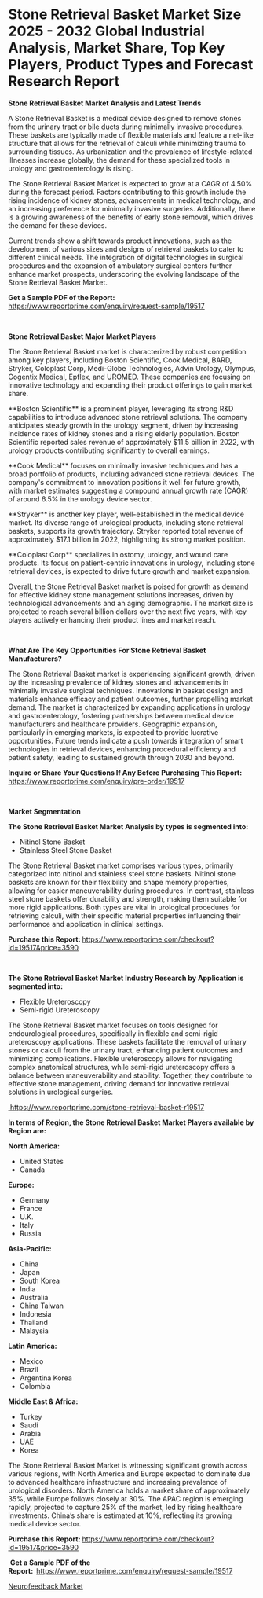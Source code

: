 <p><h1>Stone Retrieval Basket Market Size 2025 - 2032 Global Industrial Analysis, Market Share, Top Key Players, Product Types and Forecast Research Report</h1></p><p><strong>Stone Retrieval Basket Market Analysis and Latest Trends</strong></p>
<p><p>A Stone Retrieval Basket is a medical device designed to remove stones from the urinary tract or bile ducts during minimally invasive procedures. These baskets are typically made of flexible materials and feature a net-like structure that allows for the retrieval of calculi while minimizing trauma to surrounding tissues. As urbanization and the prevalence of lifestyle-related illnesses increase globally, the demand for these specialized tools in urology and gastroenterology is rising.</p><p>The Stone Retrieval Basket Market is expected to grow at a CAGR of 4.50% during the forecast period. Factors contributing to this growth include the rising incidence of kidney stones, advancements in medical technology, and an increasing preference for minimally invasive surgeries. Additionally, there is a growing awareness of the benefits of early stone removal, which drives the demand for these devices. </p><p>Current trends show a shift towards product innovations, such as the development of various sizes and designs of retrieval baskets to cater to different clinical needs. The integration of digital technologies in surgical procedures and the expansion of ambulatory surgical centers further enhance market prospects, underscoring the evolving landscape of the Stone Retrieval Basket Market.</p></p>
<p><strong>Get a Sample PDF of the Report:&nbsp;</strong> <a href="https://www.reportprime.com/enquiry/request-sample/19517?utm_campaign=3126&utm_medium=2&utm_source=Github&utm_content=ia&utm_term=19032025&utm_id=stone-retrieval-basket">https://www.reportprime.com/enquiry/request-sample/19517</a></p>
<p>&nbsp;</p>
<p><strong>Stone Retrieval Basket Major Market Players</strong></p>
<p><p>The Stone Retrieval Basket market is characterized by robust competition among key players, including Boston Scientific, Cook Medical, BARD, Stryker, Coloplast Corp, Medi-Globe Technologies, Advin Urology, Olympus, Cogentix Medical, Epflex, and UROMED. These companies are focusing on innovative technology and expanding their product offerings to gain market share.</p><p>**Boston Scientific** is a prominent player, leveraging its strong R&D capabilities to introduce advanced stone retrieval solutions. The company anticipates steady growth in the urology segment, driven by increasing incidence rates of kidney stones and a rising elderly population. Boston Scientific reported sales revenue of approximately $11.5 billion in 2022, with urology products contributing significantly to overall earnings.</p><p>**Cook Medical** focuses on minimally invasive techniques and has a broad portfolio of products, including advanced stone retrieval devices. The company's commitment to innovation positions it well for future growth, with market estimates suggesting a compound annual growth rate (CAGR) of around 6.5% in the urology device sector.</p><p>**Stryker** is another key player, well-established in the medical device market. Its diverse range of urological products, including stone retrieval baskets, supports its growth trajectory. Stryker reported total revenue of approximately $17.1 billion in 2022, highlighting its strong market position.</p><p>**Coloplast Corp** specializes in ostomy, urology, and wound care products. Its focus on patient-centric innovations in urology, including stone retrieval devices, is expected to drive future growth and market expansion.</p><p>Overall, the Stone Retrieval Basket market is poised for growth as demand for effective kidney stone management solutions increases, driven by technological advancements and an aging demographic. The market size is projected to reach several billion dollars over the next five years, with key players actively enhancing their product lines and market reach.</p></p>
<p>&nbsp;</p>
<p><strong>What Are The Key Opportunities For Stone Retrieval Basket Manufacturers?</strong></p>
<p><p>The Stone Retrieval Basket market is experiencing significant growth, driven by the increasing prevalence of kidney stones and advancements in minimally invasive surgical techniques. Innovations in basket design and materials enhance efficacy and patient outcomes, further propelling market demand. The market is characterized by expanding applications in urology and gastroenterology, fostering partnerships between medical device manufacturers and healthcare providers. Geographic expansion, particularly in emerging markets, is expected to provide lucrative opportunities. Future trends indicate a push towards integration of smart technologies in retrieval devices, enhancing procedural efficiency and patient safety, leading to sustained growth through 2030 and beyond.</p></p>
<p><strong>Inquire or Share Your Questions If Any Before Purchasing This Report:</strong> <a href="https://www.reportprime.com/enquiry/pre-order/19517?utm_campaign=3126&utm_medium=2&utm_source=Github&utm_content=ia&utm_term=19032025&utm_id=stone-retrieval-basket">https://www.reportprime.com/enquiry/pre-order/19517</a></p>
<p>&nbsp;</p>
<p><strong>Market Segmentation</strong></p>
<p><strong>The Stone Retrieval Basket Market Analysis by types is segmented into:</strong></p>
<p><ul><li>Nitinol Stone Basket</li><li>Stainless Steel Stone Basket</li></ul></p>
<p><p>The Stone Retrieval Basket market comprises various types, primarily categorized into nitinol and stainless steel stone baskets. Nitinol stone baskets are known for their flexibility and shape memory properties, allowing for easier maneuverability during procedures. In contrast, stainless steel stone baskets offer durability and strength, making them suitable for more rigid applications. Both types are vital in urological procedures for retrieving calculi, with their specific material properties influencing their performance and application in clinical settings.</p></p>
<p><strong>Purchase this Report:&nbsp;</strong><a href="https://www.reportprime.com/checkout?id=19517&price=3590&utm_campaign=3126&utm_medium=2&utm_source=Github&utm_content=ia&utm_term=19032025&utm_id=stone-retrieval-basket">https://www.reportprime.com/checkout?id=19517&price=3590</a></p>
<p>&nbsp;</p>
<p><strong>The Stone Retrieval Basket Market Industry Research by Application is segmented into:</strong></p>
<p><ul><li>Flexible Ureteroscopy</li><li>Semi-rigid Ureteroscopy</li></ul></p>
<p><p>The Stone Retrieval Basket market focuses on tools designed for endourological procedures, specifically in flexible and semi-rigid ureteroscopy applications. These baskets facilitate the removal of urinary stones or calculi from the urinary tract, enhancing patient outcomes and minimizing complications. Flexible ureteroscopy allows for navigating complex anatomical structures, while semi-rigid ureteroscopy offers a balance between maneuverability and stability. Together, they contribute to effective stone management, driving demand for innovative retrieval solutions in urological surgeries.</p></p>
<p><a href="https://www.reportprime.com/stone-retrieval-basket-r19517?utm_campaign=3126&utm_medium=2&utm_source=Github&utm_content=ia&utm_term=19032025&utm_id=stone-retrieval-basket">&nbsp;https://www.reportprime.com/stone-retrieval-basket-r19517</a></p>
<p><strong>In terms of Region, the Stone Retrieval Basket Market Players available by Region are:</strong></p>
<p>
    <p> <strong> North America: </strong>
        <ul>
            <li>United States</li>
            <li>Canada</li>
        </ul>
        </p> 
    <p> <strong> Europe: </strong>
        <ul>
            <li>Germany</li>
            <li>France</li>
            <li>U.K.</li>
            <li>Italy</li>
            <li>Russia</li>
        </ul>
        </p> 
    <p> <strong> Asia-Pacific: </strong>
        <ul>
            <li>China</li>
            <li>Japan</li>
            <li>South Korea</li>
            <li>India</li>
            <li>Australia</li>
            <li>China Taiwan</li>
            <li>Indonesia</li>
            <li>Thailand</li>
            <li>Malaysia</li>
        </ul>
        </p> 
    <p> <strong> Latin America: </strong>
        <ul>
            <li>Mexico</li>
            <li>Brazil</li>
            <li>Argentina Korea</li>
            <li>Colombia</li>
        </ul>
        </p> 
    <p> <strong> Middle East & Africa: </strong>
        <ul>
            <li>Turkey</li>
            <li>Saudi</li>
            <li>Arabia</li>
            <li>UAE</li>
            <li>Korea</li>
        </ul>
    </p>
    </p>
<p><p>The Stone Retrieval Basket Market is witnessing significant growth across various regions, with North America and Europe expected to dominate due to advanced healthcare infrastructure and increasing prevalence of urological disorders. North America holds a market share of approximately 35%, while Europe follows closely at 30%. The APAC region is emerging rapidly, projected to capture 25% of the market, led by rising healthcare investments. China’s share is estimated at 10%, reflecting its growing medical device sector.</p></p>
<p><strong>Purchase this Report: </strong><a href="https://www.reportprime.com/checkout?id=19517&price=3590&utm_campaign=3126&utm_medium=2&utm_source=Github&utm_content=ia&utm_term=19032025&utm_id=stone-retrieval-basket">https://www.reportprime.com/checkout?id=19517&price=3590</a></p>
<p>&nbsp;<strong>Get a Sample PDF of the Report:&nbsp;&nbsp;</strong><a href="https://www.reportprime.com/enquiry/request-sample/19517?utm_campaign=3126&utm_medium=2&utm_source=Github&utm_content=ia&utm_term=19032025&utm_id=stone-retrieval-basket">https://www.reportprime.com/enquiry/request-sample/19517</a></p>
<p><strong></strong></p>
<p><p><a href="https://github.com/damjiederyd/Market-Research-Report-List-1/blob/main/neurofeedback-market.md?utm_campaign=3126&utm_medium=2&utm_source=Github&utm_content=ia&utm_term=19032025&utm_id=stone-retrieval-basket">Neurofeedback Market</a></p></p>